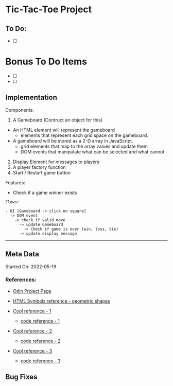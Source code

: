 # Tic-Tac-Toe Project


## To Do:

- [ ] 

# Bonus To Do Items

- [ ] 
- [ ] 

## Implementation

Components:

1. A Gameboard (Contruct an object for this)
  - An HTML element will represent the gameboard
    - elements that represent each grid space on the gameboard.
  - A gameboard will be stored as a 2-D array in JavaScript.
    - grid elements that map to the array values and update them
    - DOM events that manipulate what can be selected and what cannot

2. Display Element for messages to players
3. A player factory function
4. Start / Restart game button

Features:

- Check if a game winner exists

```
Flows:

- UI [Gameboard -> click on square]
  -> DOM event 
    -> check if valid move 
      -> update Gameboard 
        -> Check if game is over (win, loss, tie) 
	  -> update display message 
```

---

## Meta Data

Started On: 2022-05-19

### References:


- [Odin Project Page](https://www.theodinproject.com/lessons/node-path-javascript-tic-tac-toe)
- [HTML Symbols reference - geometric shapes](https://www.htmlsymbols.xyz/geometric-symbols)

- [Cool reference - 1](https://pety99.github.io/tic-tac-toe/)
  - [code reference - 1](https://github.com/Pety99/tic-tac-toe)

- [Cool reference - 2](https://vdojnov.github.io/Superhero-Tic-Tac-Toe/)
  - [code reference - 2](https://github.com/vdojnov/Superhero-Tic-Tac-Toe)

- [Cool reference - 3](https://theonlyhamstertoh.github.io/tictactoe/)
  - [code reference - 3](https://github.com/Theonlyhamstertoh/tictactoe)


## Bug Fixes


